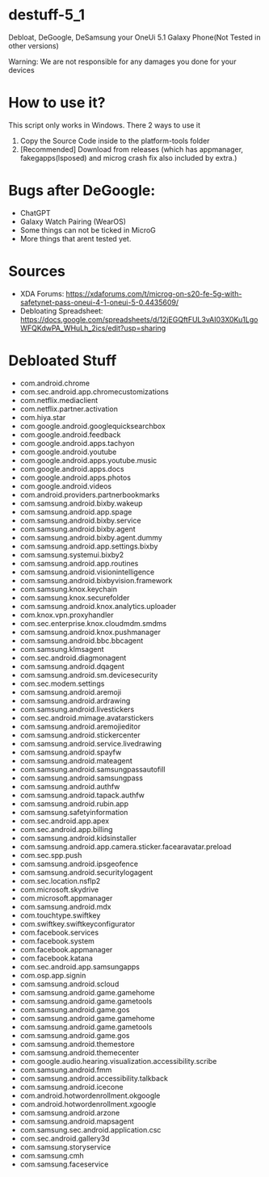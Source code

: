 # destuff-5_1
Debloat, DeGoogle, DeSamsung your OneUi 5.1 Galaxy Phone(Not Tested in other versions)

Warning: We are not responsible for any damages you done for your devices

# How to use it?
This script only works in Windows. There 2 ways to use it

1. Copy the Source Code inside to the platform-tools folder
2. [Recommended] Download from releases (which has appmanager, fakegapps(lsposed) and microg crash fix also included by extra.)

# Bugs after DeGoogle:
- ChatGPT
- Galaxy Watch Pairing (WearOS)
- Some things can not be ticked in MicroG
- More things that arent tested yet.

# Sources
- XDA Forums: https://xdaforums.com/t/microg-on-s20-fe-5g-with-safetynet-pass-oneui-4-1-oneui-5-0.4435609/
- Debloating Spreadsheet: https://docs.google.com/spreadsheets/d/12jEGQftFUL3vAI03X0Ku1LgoWFQKdwPA_WHuLh_2ics/edit?usp=sharing

# Debloated Stuff 
- com.android.chrome
- com.sec.android.app.chromecustomizations
- com.netflix.mediaclient
- com.netflix.partner.activation
- com.hiya.star
- com.google.android.googlequicksearchbox
- com.google.android.feedback
- com.google.android.apps.tachyon
- com.google.android.youtube
- com.google.android.apps.youtube.music
- com.google.android.apps.docs
- com.google.android.apps.photos
- com.google.android.videos
- com.android.providers.partnerbookmarks
- com.samsung.android.bixby.wakeup
- com.samsung.android.app.spage
- com.samsung.android.bixby.service
- com.samsung.android.bixby.agent
- com.samsung.android.bixby.agent.dummy
- com.samsung.android.app.settings.bixby
- com.samsung.systemui.bixby2
- com.samsung.android.app.routines
- com.samsung.android.visionintelligence
- com.samsung.android.bixbyvision.framework
- com.samsung.knox.keychain
- com.samsung.knox.securefolder
- com.samsung.android.knox.analytics.uploader
- com.knox.vpn.proxyhandler
- com.sec.enterprise.knox.cloudmdm.smdms
- com.samsung.android.knox.pushmanager
- com.samsung.android.bbc.bbcagent
- com.samsung.klmsagent
- com.sec.android.diagmonagent
- com.samsung.android.dqagent
- com.samsung.android.sm.devicesecurity
- com.sec.modem.settings
- com.samsung.android.aremoji
- com.samsung.android.ardrawing
- com.samsung.android.livestickers
- com.sec.android.mimage.avatarstickers
- com.samsung.android.aremojieditor
- com.samsung.android.stickercenter
- com.samsung.android.service.livedrawing
- com.samsung.android.spayfw
- com.samsung.android.mateagent
- com.samsung.android.samsungpassautofill
- com.samsung.android.samsungpass
- com.samsung.android.authfw
- com.samsung.android.tapack.authfw
- com.samsung.android.rubin.app
- com.samsung.safetyinformation
- com.sec.android.app.apex
- com.sec.android.app.billing
- com.samsung.android.kidsinstaller
- com.samsung.android.app.camera.sticker.facearavatar.preload
- com.sec.spp.push
- com.samsung.android.ipsgeofence
- com.samsung.android.securitylogagent
- com.sec.location.nsflp2
- com.microsoft.skydrive
- com.microsoft.appmanager
- com.samsung.android.mdx
- com.touchtype.swiftkey
- com.swiftkey.swiftkeyconfigurator
- com.facebook.services
- com.facebook.system
- com.facebook.appmanager
- com.facebook.katana
- com.sec.android.app.samsungapps
- com.osp.app.signin
- com.samsung.android.scloud
- com.samsung.android.game.gamehome
- com.samsung.android.game.gametools
- com.samsung.android.game.gos
- com.samsung.android.game.gamehome
- com.samsung.android.game.gametools
- com.samsung.android.game.gos
- com.samsung.android.themestore
- com.samsung.android.themecenter
- com.google.audio.hearing.visualization.accessibility.scribe
- com.samsung.android.fmm
- com.samsung.android.accessibility.talkback
- com.samsung.android.icecone
- com.android.hotwordenrollment.okgoogle
- com.android.hotwordenrollment.xgoogle
- com.samsung.android.arzone
- com.samsung.android.mapsagent
- com.samsung.sec.android.application.csc
- com.sec.android.gallery3d
- com.samsung.storyservice
- com.samsung.cmh
- com.samsung.faceservice

